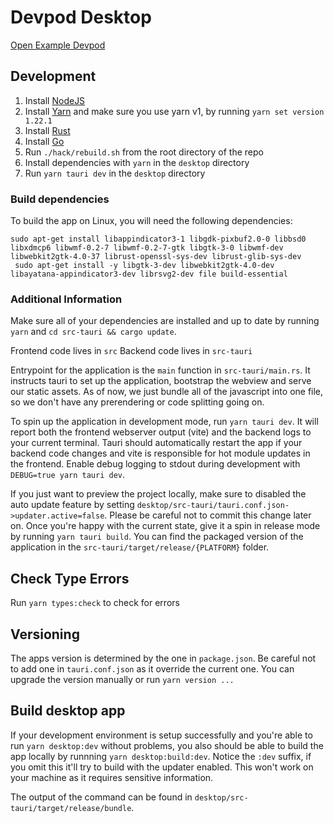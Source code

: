 # Devpod Desktop

[Open Example Devpod](devpod://open?workspace=vscode-remote-try-go&source=https://github.com/Microsoft/vscode-remote-try-go&provider=docker)

## Development

1. Install [NodeJS](https://nodejs.org/en/)
2. Install [Yarn](https://yarnpkg.com/getting-started/install) and make sure you use yarn v1, by running `yarn set version 1.22.1`
3. Install [Rust](https://www.rust-lang.org/tools/install)
4. Install [Go](https://go.dev/doc/install)
5. Run `./hack/rebuild.sh` from the root directory of the repo
6. Install dependencies with `yarn` in the `desktop` directory
7. Run `yarn tauri dev` in the `desktop` directory

### Build dependencies

To build the app on Linux, you will need the following dependencies:

```console
sudo apt-get install libappindicator3-1 libgdk-pixbuf2.0-0 libbsd0 libxdmcp6 libwmf-0.2-7 libwmf-0.2-7-gtk libgtk-3-0 libwmf-dev libwebkit2gtk-4.0-37 librust-openssl-sys-dev librust-glib-sys-dev
 sudo apt-get install -y libgtk-3-dev libwebkit2gtk-4.0-dev libayatana-appindicator3-dev librsvg2-dev file build-essential
```

### Additional Information

Make sure all of your dependencies are installed and up to date by running `yarn` and `cd src-tauri && cargo update`.

Frontend code lives in `src`
Backend code lives in `src-tauri`

Entrypoint for the application is the `main` function in `src-tauri/main.rs`. It instructs tauri to set up the application, bootstrap the webview and serve our static assets.
As of now, we just bundle all of the javascript into one file, so we don't have any prerendering or code splitting going on.

To spin up the application in development mode, run `yarn tauri dev`. It will report both the frontend webserver output (vite) and the backend logs to your current terminal.
Tauri should automatically restart the app if your backend code changes and vite is responsible for hot module updates in the frontend.
Enable debug logging to stdout during development with `DEBUG=true yarn tauri dev`.

If you just want to preview the project locally, make sure to disabled the auto update feature by setting `desktop/src-tauri/tauri.conf.json->updater.active=false`. Please be careful not to commit this change later on.
Once you're happy with the current state, give it a spin in release mode by running `yarn tauri build`. You can find the packaged version of the application in the `src-tauri/target/release/{PLATFORM}` folder.

## Check Type Errors

Run `yarn types:check` to check for errors

## Versioning

The apps version is determined by the one in `package.json`. Be careful not to add one in `tauri.conf.json` as it override the current one.
You can upgrade the version manually or run `yarn version ...`

## Build desktop app

If your development environment is setup successfully and you're able to run `yarn desktop:dev` without problems, you also should be able to build the app locally by runnning `yarn desktop:build:dev`.
Notice the `:dev` suffix, if you omit this it'll try to build with the updater enabled. This won't work on your machine as it requires sensitive information.

The output of the command can be found in `desktop/src-tauri/target/release/bundle`.

